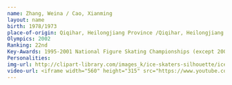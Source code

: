 ```yaml
---
name: Zhang, Weina / Cao, Xianming
layout: name
birth: 1978/1973
place-of-origin: Qiqihar, Heilongjiang Province /Qiqihar, Heilongjiang Province
Olympics: 2002
Ranking: 22nd
Key-Awards: 1995-2001 National Figure Skating Championships (except 2000-2001 season); 6th in 2000 Four Continents Figure Skating Championships; 8th in 2002 Grand Prix of Figure Skating, France
Personalities: 
img-url: http://clipart-library.com/images_k/ice-skaters-silhouette/ice-skaters-silhouette-16.png
video-url: <iframe width="560" height="315" src="https://www.youtube.com/embed/GWbPqrj4YD4" title="YouTube video player" frameborder="0" allow="accelerometer; autoplay; clipboard-write; encrypted-media; gyroscope; picture-in-picture" allowfullscreen></iframe>
---
```


